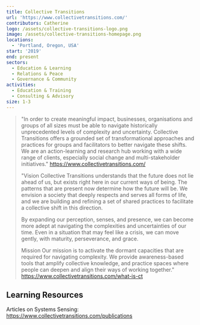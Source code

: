 ```yaml
---
title: Collective Transitions
url: 'https://www.collectivetransitions.com/'
contributors: Catherine
logo: /assets/collective-transitions-logo.png
image: /assets/collective-transitions-homepage.png
locations:
  - 'Portland, Oregon, USA'
start: '2019'
end: present
sectors:
  - Education & Learning
  - Relations & Peace
  - Governance & Community
activities:
  - Education & Training
  - Consulting & Advisory
size: 1-3
---
```

> "In order to create meaningful impact, businesses, organisations and groups of all sizes must be able to navigate historically unprecedented levels of complexity and uncertainty. Collective Transitions offers a grounded set of transformational approaches and practices for groups and facilitators to better navigate these shifts. We are an action-learning and research hub working with a wide range of clients, especially social change and multi-stakeholder initiatives."
> https://www.collectivetransitions.com/
> 
> "Vision
> Collective Transitions understands that the future does not lie ahead of us, but exists right here in our current ways of being. The patterns that are present now determine how the future will be. We envision a society that deeply respects and serves all forms of life, and we are building and refining a set of shared practices to facilitate a collective shift in this direction. 
> 
> By expanding our perception, senses, and presence, we can become more adept at navigating the complexities and uncertainties of our time. Even in a situation that may feel like a crisis, we can move gently, with maturity, perseverance, and grace. 
> 
> Mission
> Our mission is to activate the dormant capacities that are required for navigating complexity. We provide awareness-based tools that amplify collective knowledge,  and practice spaces where people can deepen and align their ways of working together."
> https://www.collectivetransitions.com/what-is-ct 

## Learning Resources

Articles on Systems Sensing: https://www.collectivetransitions.com/publications

